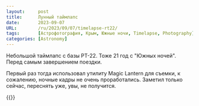 ```yaml
---
layout:     post 
title:      Лунный таймлапс
date:       2023-09-07
URL:        /ru/2023/09/07/timelapse-rt22/
tags:       [Астрофотография, Крым, Южные ночи, Timelapse, Photography]
categories: [Astronomy]
---
```


Небольшой таймлапс с базы РТ-22. Тоже 21 год с "Южных ночей". Перед самым завершением поездки.

Первый раз тогда использовал утилиту Magic Lantern для съемки, к сожалению, ночные кадры 
не очень проработались. Заметил только сейчас, переснять уже, увы, не получится.

{{<youtube rOpJgBOH9As >}}


